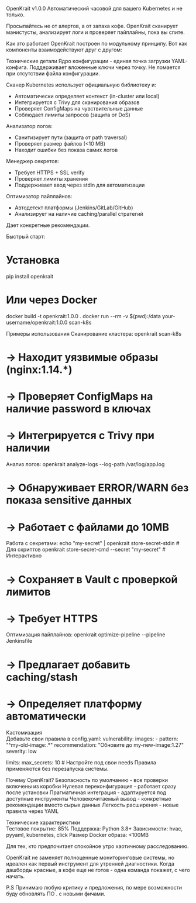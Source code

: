 OpenKrait v1.0.0
Автоматический часовой для вашего Kubernetes и не только.

Просыпайтесь не от алертов, а от запаха кофе. OpenKrait сканирует манистусты, анализирует логи и проверяет пайплайны, пока вы спите.

Как это работает
OpenKrait построен по модульному принципу. Вот как компоненты взаимодействуют друг с другом:


Технические детали
Ядро конфигурации - единая точка загрузки YAML-конфига. Поддерживает вложенные ключи через точку. Не ломается при отсутствии файла конфигурации.

Сканер Kubernetes использует официальную библиотеку и:
 - Автоматически определяет контекст (in-cluster или local)
 - Интегрируется с Trivy для сканирования образов
 - Проверяет ConfigMaps на чувствительные данные
 - Соблюдает лимиты запросов (защита от DoS)

Анализатор логов:
 - Санитизирует пути (защита от path traversal)
 - Проверяет размер файлов (<10 MB)
 - Находит ошибки без показа самих логов 

Менеджер секретов:
 - Требует HTTPS + SSL verify
 - Проверяет лимиты хранения
 - Поддерживает ввод через stdin для автоматизации

Оптимизатор пайплайнов:
 - Автодетект платформы (Jenkins/GitLab/GitHub)
 - Анализирует на наличие caching/parallel стратегий

Дает конкретные рекомендации.

Быстрый старт:
  # Установка
  pip install openkrait

  # Или через Docker
  docker build -t openkrait:1.0.0 .
  docker run --rm -v $(pwd):/data your-username/openkrait:1.0.0 scan-k8s


Примеры использования
Сканирование кластера:
  openkrait scan-k8s
  # → Находит уязвимые образы (nginx:1.14.*)
  # → Проверяет ConfigMaps на наличие password в ключах
  # → Интегрируется с Trivy при наличии
 
Анализ логов:
  openkrait analyze-logs --log-path /var/log/app.log
  # → Обнаруживает ERROR/WARN без показа sensitive данных
  # → Работает с файлами до 10MB

Работа с секретами:
  echo "my-secret" | openkrait store-secret-stdin  # Для скриптов
  openkrait store-secret-cmd --secret "my-secret"  # Интерактивно
  # → Сохраняет в Vault с проверкой лимитов
  # → Требует HTTPS
Оптимизация пайплайнов:
  openkrait optimize-pipeline --pipeline Jenkinsfile
  # → Предлагает добавить caching/stash
  # → Определяет платформу автоматически  

Кастомизация  
Добавьте свои правила в config.yaml:
  vulnerability:
  images:
    - pattern: "^my-old-image:.*"
      recommendation: "Обновите до my-new-image:1.27"
      severity: low

  limits:
    max_secrets: 10  # Настройте под свои needs
Правила применяются без перезапуска системы.  


Почему OpenKrait?
  Безопасность по умолчанию - все проверки включены из коробки
  Нулевая переконфигурация - работает сразу после установки
  Прагматичная интеграция - адаптируется под доступные инструменты
  Человекочитаемый вывод - конкретные рекомендации вместо сырых данных
  Легкость расширения - новые правила через YAML

Технические характеристики  
  Тестовое покрытие: 85%
  Поддержка: Python 3.8+
  Зависимости: hvac, pyyaml, kubernetes, click
  Размер Docker образа: <100MB


Для тех, кто предпочитает спокойное утро хаотичному расследованию.

OpenKrait не заменяет полноценные мониторинговые системы, но идеален как первый инструмент для утренней диагностики. Когда дашборды красные, а кофе еще не готов - одна команда покажет, с чего начать.  

P.S Принимаю любую критику и предложения, по мере возможности буду  обновлять ПО . с новыми фичами.